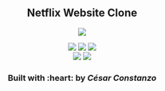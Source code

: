 <h2 align="center">Netflix Website Clone</h2>
<p align="center">
  <img src="https://media1.giphy.com/media/UoRR2d1b8xs04A2bV8/giphy.gif"/>
</p>

<p align='center'> 
   <img src="https://img.shields.io/github/issues/sandip2224/My-Netflix-Clone?style=for-the-badge" />
   <img src="https://img.shields.io/github/stars/sandip2224/My-Netflix-Clone?style=for-the-badge" />
   <img src="https://img.shields.io/badge/License-MIT-orange.svg?style=for-the-badge" /><br>
   <img src="https://img.shields.io/github/issues-pr/sandip2224/My-Netflix-Clone?color=purple&style=for-the-badge" />
   <img src="https://img.shields.io/github/issues-pr-closed-raw/sandip2224/My-Netflix-Clone?color=purple&style=for-the-badge" /></a><br>
</p>


<h3 align="center">Built with :heart: by <em>César Constanzo</em></h3>
